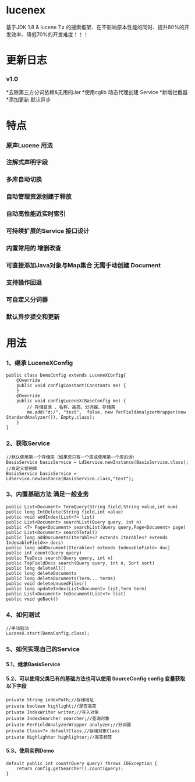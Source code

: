 # lucenex
基于JDK 1.8 & lucene 7.x 的搜索框架、在不影响原本性能的同时、提升80%的开发效率、降低70%的开发难度！！！

# 更新日志
### v1.0
*去除第三方分词依赖&无用的Jar
*使用cglib 动态代理创建 Service
*新增拦截器
*添加更新 默认异步

# 特点
### 原声Lucene 用法
### 注解式声明字段
### 多库自动切换
### 自动管理资源创建于释放
### 自动高性能近实时索引
### 可持续扩展的Service 接口设计
### 内置常用的 增删改查
### 可直接添加Java对象与Map集合 无需手动创建 Document
### 支持操作回退
### 可自定义分词器
### 默认异步提交和更新

# 用法
### 1、继承 LuceneXConfig
```
public class DemoConfig extends LuceneXConfig{
	@Override
	public void configConstant(Constants me) {
	}
	@Override
	public void configLuceneX(BaseConfig me) {
		// 存储目录 、名称、高亮、分词器、存储类
		me.add("d:/", "test",  false, new PerFieldAnalyzerWrapper(new StandardAnalyzer()), Empty.class);
	}
}
```
### 2、获取Service
```
//默认使用第一个存储库（如果您只有一个库或使用第一个库的话）
BasisService basisService = LdService.newInstance(BasisService.class);
//自定义使用库
BasisService basisService = LdService.newInstance(BasisService.class,"test");
```
### 3、内置基础方法 满足一般业务
```
public List<Document> TermQuery(String field,String value,int num)
public long IntDelete(String field,int value)
public void addIndex(List<?> list)
public List<Document> searchList(Query query, int n)
public <T> Page<Document> searchList(Query query,Page<Document> page)
public List<Document> searchTotal()
public long addDocuments(Iterable<? extends Iterable<? extends IndexableField>> docs)
public long addDocument(Iterable<? extends IndexableField> doc)
public int count(Query query)
public TopDocs search(Query query, int n)
public TopFieldDocs search(Query query, int n, Sort sort)
public long deleteAll()
public long deleteDocuments
public long deleteDocuments(Term... terms)
public void deleteUnusedFiles()
public long updateIndex(List<Document> list,Term term)
public List<Document> toDocument(List<?> list)
public void goBack()
```
### 4、如何测试
```
//手动启动
LuceneX.start(DemoConfig.class);
```
### 5、如何实现自己的Service
#### 5.1、继承BasisService
#### 5.2、可以使用父类已有的基础方法也可以使用 SourceConfig config 变量获取以下字段
```
private String indexPath;//存储地址
private boolean highlight;//是否高亮
private IndexWriter writer;//写入对象
private IndexSearcher searcher;//查询对象
private PerFieldAnalyzerWrapper analyzer;//分词器
private Class<?> defaultClass;//存储对象Class
private Highlighter highlighter;//高亮标签
```
#### 5.3、使用实例Demo
```
default public int count(Query query) throws IOException {
	return config.getSearcher().count(query);
}
```
